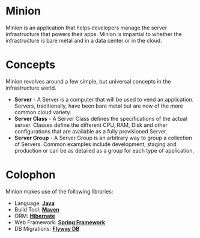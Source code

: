 Minion
======
Minion is an application that helps developers manage the server infrastructure that powers their
apps. Minion is impartial to whether the infrastructure is bare metal and in a data center or
in the cloud.

Concepts
========
Minion revolves around a few simple, but universal concepts in the infrastructure world.

* __Server__ - A Server is a computer that will be used to vend an application. Servers,
    traditionally, have been bare metal but are now of the more common cloud variety.
* __Server Class__ - A Server Class defines the specifications of the actual server.
    Classes define the different CPU, RAM, Disk and other configurations that are
    available as a fully provisioned Server.
* __Server Group__ - A Server Group is an arbitrary way to group a collection of Servers.
    Common examples include development, staging and production or can be as detailed as
    a group for each type of application. 

Colophon
========
Minion makes use of the following libraries:

* Language: __[Java](http://www.oracle.com/technetwork/java/index.html)__
* Build Tool: __[Maven](http://maven.apache.org)__
* ORM: __[Hibernate](http://www.hibernate.org/)__  
* Web Framework: __[Spring Framework](http://projects.spring.io/spring-framework/)__
* DB Migrations: __[Flyway DB](http://flywaydb.org)__
